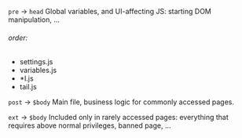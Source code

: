 `pre` -> `head` Global variables, and UI-affecting JS: starting DOM manipulation, ...  
###### order:
  * settings.js
  * variables.js
  * *I.js
  * tail.js

`post` -> `$body` Main file, business logic for commonly accessed pages.  

`ext` -> `$body` Included only in rarely accessed pages: everything that requires above normal privileges, banned page,  ...  
